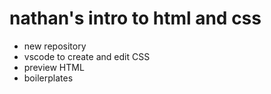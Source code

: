 # nathan's intro to html and css

 - new repository
 - vscode to create and edit CSS
 - preview HTML 
 - boilerplates